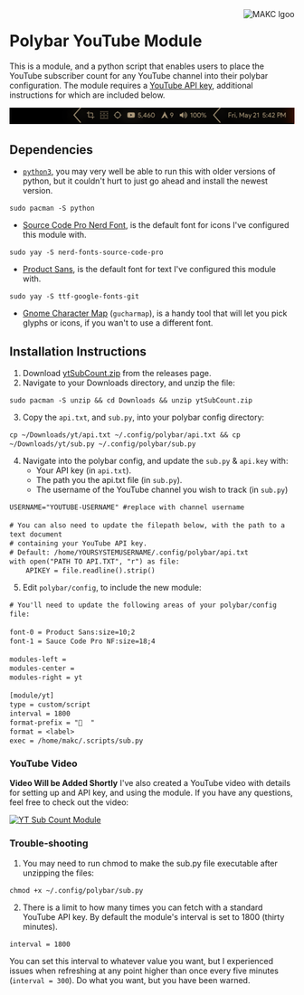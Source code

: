 <a href="https://makc.co">
    <img src="https://makccr.github.io/images/github-header.svg" alt="MAKC lgoo" title="MAKC" align="right" height="60" />
</a>

# Polybar YouTube Module
This is a module, and a python script that enables users to place the YouTube subscriber count for any YouTube channel into their polybar configuration. The module requires a [YouTube API key](https://developers.google.com/youtube/v3/getting-started), additional instructions for which are included below.

<p align="center">
<img src="https://raw.githubusercontent.com/makccr/pyt/main/shot.png">
</p>

## Dependencies
* [``python3``](https://github.com/python), you may very well be able to run this with older versions of python, but it couldn't hurt to just go ahead and install the newest version.
```
sudo pacman -S python
```
* [Source Code Pro Nerd Font](https://github.com/ryanoasis/nerd-fonts), is the default font for icons I've configured this module with.
```
sudo yay -S nerd-fonts-source-code-pro
```
* [Product Sans](https://befonts.com/product-sans-font.html), is the default font for text I've configured this module with.
```
sudo yay -S ttf-google-fonts-git
```
* [Gnome Character Map](https://wiki.gnome.org/Apps/Gucharmap) (``gucharmap``), is a handy tool that will let you pick glyphs or icons, if you wan't to use a different font.

## Installation Instructions
1. Download [ytSubCount.zip](https://github.com/makccr/pyt/releases) from the releases page. 
2. Navigate to your Downloads directory, and unzip the file:
```
sudo pacman -S unzip && cd Downloads && unzip ytSubCount.zip
```
3. Copy the ``api.txt``, and ``sub.py``, into your polybar config directory:
```
cp ~/Downloads/yt/api.txt ~/.config/polybar/api.txt && cp ~/Downloads/yt/sub.py ~/.config/polybar/sub.py
```
4. Navigate into the polybar config, and update the ``sub.py`` & ``api.key`` with:
    * Your API key (in ``api.txt``).
    * The path you the api.txt file (in ``sub.py``).
    * The username of the YouTube channel you wish to track (in ``sub.py``)
```
USERNAME="YOUTUBE-USERNAME" #replace with channel username

# You can also need to update the filepath below, with the path to a text document
# containing your YouTube API key.
# Default: /home/YOURSYSTEMUSERNAME/.config/polybar/api.txt
with open("PATH TO API.TXT", "r") as file:
    APIKEY = file.readline().strip()
```
5. Edit ``polybar/config``, to include the new module: 
```
# You'll need to update the following areas of your polybar/config file:

font-0 = Product Sans:size=10;2
font-1 = Sauce Code Pro NF:size=18;4

modules-left = 
modules-center = 
modules-right = yt 

[module/yt]
type = custom/script
interval = 1800
format-prefix = "  "
format = <label>
exec = /home/makc/.scripts/sub.py
```

### YouTube Video
**Video Will be Added Shortly**
I've also created a YouTube video with details for setting up and API key, and using the module. If you have any questions, feel free to check out the video: 

[![YT Sub Count Module](https://img.youtube.com/vi/VIDEOID/maxresdefault.jpg)](https://youtu.be/VIDEOID)

### Trouble-shooting 
1. You may need to run chmod to make the sub.py file executable after unzipping the files: 
```
chmod +x ~/.config/polybar/sub.py
```
2. There is a limit to how many times you can fetch with a standard YouTube API key. By default the module's interval is set to 1800 (thirty minutes). 
```
interval = 1800
```
You can set this interval to whatever value you want, but I experienced issues when refreshing at any point higher than once every five minutes (``interval = 300``). Do what you want, but you have been warned.
